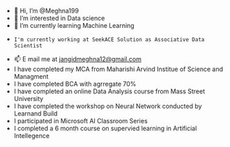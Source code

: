 - 👋 Hi, I’m @Meghna199
- 👀 I’m interested in Data science
- 🌱 I’m currently learning Machine Learning
-     I'm currently working at SeekACE Solution as Associative Data Scientist 
- 📫 E mail me at jangidmeghna12@gmail.com
-    I have completed my MCA from Maharishi Arvind Institue of Science and Managment 
-    I have completed BCA with agrregate 70%
-    I have completed an online Data Analysis course from Mass Street University
-    I have completed the workshop on Neural Network conducted by Learnand Build
-    I participated in Microsoft AI Classroom Series
-    I completed a 6 month course on supervied learning in Artificial Intellegence
<!---
Meghna199/Meghna199 is a ✨ special ✨ repository because its `README.md` (this file) appears on your GitHub profile.
You can click the Preview link to take a look at your changes.
--->
